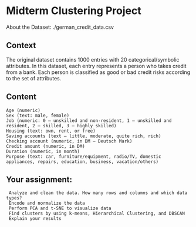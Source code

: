 
# Midterm Clustering Project

About the Dataset: ./german_credit_data.csv

## Context

The original dataset contains 1000 entries with 20 categorical/symbolic attributes. In this dataset, each entry represents a person who takes credit from a bank. Each person is classified as good or bad credit risks according to the set of attributes.

## Content

    Age (numeric)
    Sex (text: male, female)
    Job (numeric: 0 — unskilled and non-resident, 1 — unskilled and resident, 2 — skilled, 3 — highly skilled)
    Housing (text: own, rent, or free)
    Saving accounts (text — little, moderate, quite rich, rich)
    Checking account (numeric, in DM — Deutsch Mark)
    Credit amount (numeric, in DM)
    Duration (numeric, in month)
    Purpose (text: car, furniture/equipment, radio/TV, domestic appliances, repairs, education, business, vacation/others)

## Your assignment:

     Analyze and clean the data. How many rows and columns and which data types?
     Encode and normalize the data
     Perform PCA and t-SNE to visualize data
     Find clusters by using k-means, Hierarchical Clustering, and DBSCAN
     Explain your results
